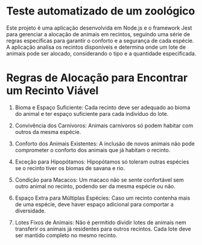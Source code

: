 # Teste automatizado de um zoológico

Este projeto é uma aplicação desenvolvida em Node.js e o framework Jest para gerenciar a alocação de animais em recintos, seguindo uma série de regras específicas para garantir o conforto e a segurança de cada espécie. A aplicação analisa os recintos disponíveis e determina onde um lote de animais pode ser alocado, considerando o tipo e a quantidade especificada.

# Regras de Alocação para Encontrar um Recinto Viável

1. Bioma e Espaço Suficiente: Cada recinto deve ser adequado ao bioma do animal e ter espaço suficiente para cada indivíduo do lote.
   
2. Convivência dos Carnívoros: Animais carnívoros só podem habitar com outros da mesma espécie.
   
3. Conforto dos Animais Existentes: A inclusão de novos animais não pode comprometer o conforto dos animais que já habitam o recinto.
   
4. Exceção para Hipopótamos: Hipopótamos só toleram outras espécies se o recinto tiver os biomas de savana e rio.
   
5. Condição para Macacos: Um macaco não se sente confortável sem outro animal no recinto, podendo ser da mesma espécie ou não.
   
6. Espaço Extra para Múltiplas Espécies: Caso um recinto contenha mais de uma espécie, deve haver espaço adicional para comportar a diversidade.
   
7. Lotes Fixos de Animais: Não é permitido dividir lotes de animais nem transferir os animais já residentes para outros recintos. Cada lote deve ser mantido completo no mesmo recinto.
